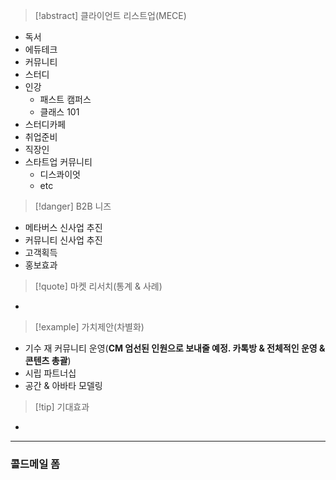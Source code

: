 > [!abstract] 클라이언트 리스트업(MECE)
- 독서
- 에듀테크
- 커뮤니티
- 스터디 
- 인강
	- 패스트 캠퍼스
	- 클래스 101
- 스터디카페
- 취업준비
- 직장인
- 스타트업 커뮤니티
	- 디스콰이엇
	- etc
> [!danger] B2B 니즈
- 메타버스 신사업 추진
- 커뮤니티 신사업 추진
- 고객획득
- 홍보효과
> [!quote] 마켓 리서치(통계 & 사례)
- 
> [!example] 가치제안(차별화)
- 기수 재 커뮤니티 운영(**CM 엄선된 인원으로 보내줄 예정. 카톡방 & 전체적인 운영 & 콘텐츠 총괄**)
- 시립 파트너십
- 공간 & 아바타 모델링
> [!tip] 기대효과
- 
***
### 콜드메일 폼
